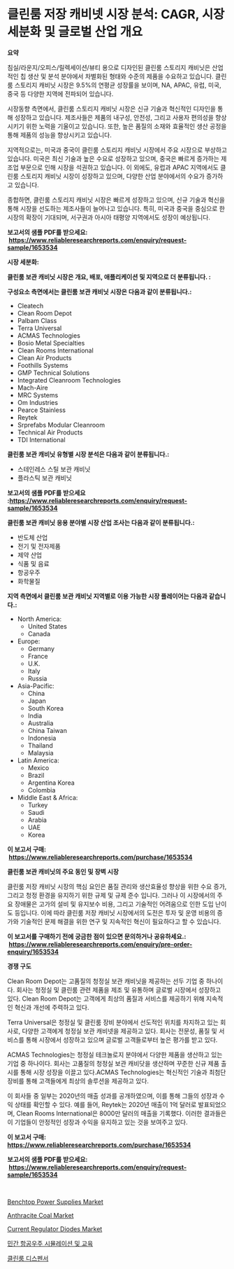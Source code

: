 <p><h1>클린룸 저장 캐비넷 시장 분석: CAGR, 시장 세분화 및 글로벌 산업 개요</h1></p><p><strong>요약</strong></p>
<p><p>침실/라운지/오피스/릴렉세이션/뷰티 용으로 디자인된 클린룸 스토리지 캐비닛은 산업적인 칩 생산 및 분석 분야에서 차별화된 형태와 수준의 제품을 수요하고 있습니다. 클린룸 스토리지 캐비닛 시장은 9.5%의 연평균 성장률을 보이며, NA, APAC, 유럽, 미국, 중국 등 다양한 지역에 전파되어 있습니다.</p><p>시장동향 측면에서, 클린룸 스토리지 캐비닛 시장은 신규 기술과 혁신적인 디자인을 통해 성장하고 있습니다. 제조사들은 제품의 내구성, 안전성, 그리고 사용자 편의성을 향상시키기 위한 노력을 기울이고 있습니다. 또한, 높은 품질의 소재와 효율적인 생산 공정을 통해 제품의 성능을 향상시키고 있습니다.</p><p>지역적으로는, 미국과 중국이 클린룸 스토리지 캐비닛 시장에서 주요 시장으로 부상하고 있습니다. 미국은 최신 기술과 높은 수요로 성장하고 있으며, 중국은 빠르게 증가하는 제조업 부문으로 인해 시장을 석권하고 있습니다. 이 외에도, 유럽과 APAC 지역에서도 클린룸 스토리지 캐비닛 시장이 성장하고 있으며, 다양한 산업 분야에서의 수요가 증가하고 있습니다.</p><p>종합하면, 클린룸 스토리지 캐비닛 시장은 빠르게 성장하고 있으며, 신규 기술과 혁신을 통해 시장을 선도하는 제조사들이 늘어나고 있습니다. 특히, 미국과 중국을 중심으로 한 시장의 확장이 기대되며, 서구권과 아시아 태평양 지역에서도 성장이 예상됩니다.</p></p>
<p><strong>보고서의 샘플 PDF를 받으세요: &nbsp;<a href="https://www.reliableresearchreports.com/enquiry/request-sample/1653534">https://www.reliableresearchreports.com/enquiry/request-sample/1653534</a></strong></p>
<p><strong>시장 세분화:</strong></p>
<p><strong> 클린룸 보관 캐비닛 시장은 개요, 배포, 애플리케이션 및 지역으로 더 분류됩니다. :</strong></p>
<p><strong>구성요소 측면에서는 클린룸 보관 캐비닛 시장은 다음과 같이 분류됩니다.:</strong></p>
<p><ul><li>Cleatech</li><li>Clean Room Depot</li><li>Palbam Class</li><li>Terra Universal</li><li>ACMAS Technologies</li><li>Bosio Metal Specialties</li><li>Clean Rooms International</li><li>Clean Air Products</li><li>Foothills Systems</li><li>GMP Technical Solutions</li><li>Integrated Cleanroom Technologies</li><li>Mach-Aire</li><li>MRC Systems</li><li>Om Industries</li><li>Pearce Stainless</li><li>Reytek</li><li>Srprefabs Modular Cleanroom</li><li>Technical Air Products</li><li>TDI International</li></ul></p>
<p><strong> 클린룸 보관 캐비닛 유형별 시장 분석은 다음과 같이 분류됩니다.:</strong></p>
<p><ul><li>스테인레스 스틸 보관 캐비닛</li><li>플라스틱 보관 캐비닛</li></ul></p>
<p><strong>보고서의 샘플 PDF를 받으세요 :<a href="https://www.reliableresearchreports.com/enquiry/request-sample/1653534">https://www.reliableresearchreports.com/enquiry/request-sample/1653534</a></strong></p>
<p><strong> 클린룸 보관 캐비닛 응용 분야별 시장 산업 조사는 다음과 같이 분류됩니다.:</strong></p>
<p><ul><li>반도체 산업</li><li>전기 및 전자제품</li><li>제약 산업</li><li>식품 및 음료</li><li>항공우주</li><li>화학물질</li></ul></p>
<p><strong>지역 측면에서 클린룸 보관 캐비닛 지역별로 이용 가능한 시장 플레이어는 다음과 같습니다.:</strong></p>
<p><ul>
    <li>
        North America:
        <ul>
            <li>United States</li>
            <li>Canada</li>
        </ul>
    </li>
    <li>
        Europe:
        <ul>
            <li>Germany</li>
            <li>France</li>
            <li>U.K.</li>
            <li>Italy</li>
            <li>Russia</li>
        </ul>
    </li>
    <li>
        Asia-Pacific:
        <ul>
            <li>China</li>
            <li>Japan</li>
            <li>South Korea</li>
            <li>India</li>
            <li>Australia</li>
            <li>China Taiwan</li>
            <li>Indonesia</li>
            <li>Thailand</li>
            <li>Malaysia</li>
        </ul>
    </li>
    <li>
        Latin America:
        <ul>
            <li>Mexico</li>
            <li>Brazil</li>
            <li>Argentina Korea</li>
            <li>Colombia</li>
        </ul>
    </li>
    <li>
        Middle East & Africa:
        <ul>
            <li>Turkey</li>
            <li>Saudi</li>
            <li>Arabia</li>
            <li>UAE</li>
            <li>Korea</li>
        </ul>
    </li>
    </ul></p>
<p><strong>이 보고서 구매: &nbsp;<a href="https://www.reliableresearchreports.com/purchase/1653534">https://www.reliableresearchreports.com/purchase/1653534</a></strong></p>
<p><strong>클린룸 보관 캐비닛의 주요 동인 및 장벽 시장</strong></p>
<p><p>클린룸 저장 캐비닛 시장의 핵심 요인은 품질 관리와 생산효율성 향상을 위한 수요 증가, 그리고 청정 환경을 유지하기 위한 규제 및 규제 준수 입니다. 그러나 이 시장에서의 주요 장애물은 고가의 설비 및 유지보수 비용, 그리고 기술적인 어려움으로 인한 도입 난이도 등입니다. 이에 따라 클린룸 저장 캐비닛 시장에서의 도전은 투자 및 운영 비용의 증가와 기술적인 문제 해결을 위한 연구 및 지속적인 혁신이 필요하다고 할 수 있습니다.</p></p>
<p><strong>이 보고서를 구매하기 전에 궁금한 점이 있으면 문의하거나 공유하세요.: &nbsp;<a href="https://www.reliableresearchreports.com/enquiry/pre-order-enquiry/1653534">https://www.reliableresearchreports.com/enquiry/pre-order-enquiry/1653534</a></strong></p>
<p><strong>경쟁 구도</strong></p>
<p><p>Clean Room Depot는 고품질의 청정실 보관 캐비닛을 제공하는 선두 기업 중 하나이다. 회사는 청정실 및 클린룸 관련 제품을 제조 및 유통하며 글로벌 시장에서 성장하고 있다. Clean Room Depot는 고객에게 최상의 품질과 서비스를 제공하기 위해 지속적인 혁신과 개선에 주력하고 있다.</p><p>Terra Universal은 청정실 및 클린룸 장비 분야에서 선도적인 위치를 차지하고 있는 회사로, 다양한 고객에게 청정실 보관 캐비넷을 제공하고 있다. 회사는 전문성, 품질 및 서비스를 통해 시장에서 성장하고 있으며 글로벌 고객들로부터 높은 평가를 받고 있다.</p><p>ACMAS Technologies는 청정실 테크놀로지 분야에서 다양한 제품을 생산하고 있는 기업 중 하나이다. 회사는 고품질의 청정실 보관 캐비닷을 생산하며 꾸준한 신규 제품 출시를 통해 시장 성장을 이끌고 있다.ACMAS Technologies는 혁신적인 기술과 최첨단 장비를 통해 고객들에게 최상의 솔루션을 제공하고 있다.</p><p>이 회사들 중 일부는 2020년의 매출 성과를 공개하였으며, 이를 통해 그들의 성장과 수익 상태를 확인할 수 있다. 예를 들어, Reytek는 2020년 매출이 1억 달러로 발표되었으며, Clean Rooms International은 8000만 달러의 매출을 기록했다. 이러한 결과들은 이 기업들이 안정적인 성장과 수익을 유지하고 있는 것을 보여주고 있다.</p></p>
<p><strong>이 보고서 구매: &nbsp; <a href="https://www.reliableresearchreports.com/purchase/1653534">https://www.reliableresearchreports.com/purchase/1653534</a></strong></p>
<p><strong>보고서의 샘플 PDF를 받으세요: &nbsp;<a href="https://www.reliableresearchreports.com/enquiry/request-sample/1653534">https://www.reliableresearchreports.com/enquiry/request-sample/1653534</a></strong><strong></strong></p>
<p>&nbsp;</p>
<p><p><a href="https://github.com/CliffMedina6/Market-Research-Report-List-4/blob/main/benchtop-power-supplies-market.md">Benchtop Power Supplies Market</a></p><p><a href="https://issuu.com/reportprime-2/docs/anthracite-coal-market-size-2030.pptx">Anthracite Coal Market</a></p><p><a href="https://github.com/provorikovar/Market-Research-Report-List-3/blob/main/current-regulator-diodes-market.md">Current Regulator Diodes Market</a></p><p><a href="https://github.com/Penelolack456456/Market-Research-Report-List-1/blob/main/425369610889.md">민간 항공우주 시뮬레이션 및 교육</a></p><p><a href="https://github.com/darrellockm3ytan895656/Market-Research-Report-List-1/blob/main/793544410890.md">클린룸 디스펜서</a></p></p>